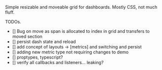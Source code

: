 Simple resizable and moveable grid for dashboards. Mostly CSS, not much fluff.

TODOs.

- [] Bug on move as span is allocated to index in grid and transfers to moved section
- [] persist dash state and reload 
- [] add concept of layouts -> [metrics] and switching and persist
- [] adding new metric type not requiring changes to demo
- [] proptypes, typescript?
- [] verify all callbacks and listeners... leaking?